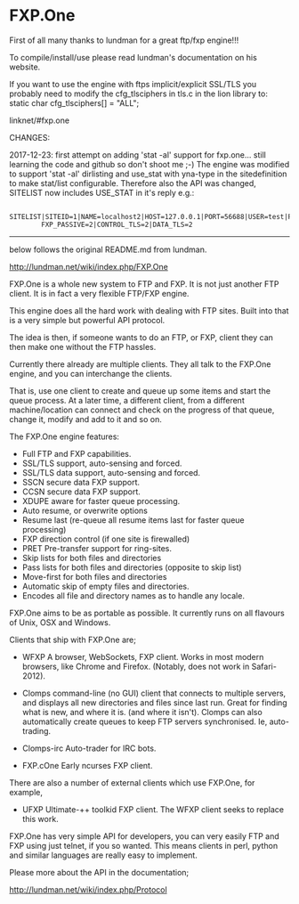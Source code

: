 FXP.One
=======

First of all many thanks to lundman for a great ftp/fxp engine!!!

To compile/install/use please read lundman's documentation on his website.

If you want to use the engine with ftps implicit/explicit SSL/TLS you probably need to modify the cfg_tlsciphers in tls.c in the lion library to: static char cfg_tlsciphers[] = "ALL";

linknet/#fxp.one

CHANGES:

2017-12-23: first attempt on adding 'stat -al' support for fxp.one... still learning the code and github so don't shoot me ;-)
The engine was modified to support 'stat -al' dirlisting and use_stat with yna-type in the sitedefinition to make stat/list configurable. Therefore also the API was changed, SITELIST now includes USE_STAT in it's reply e.g.:

      SITELIST|SITEID=1|NAME=localhost2|HOST=127.0.0.1|PORT=56688|USER=test|PASS=ing|USE_STAT=2|PASSIVE=1|
            FXP_PASSIVE=2|CONTROL_TLS=2|DATA_TLS=2


--------------------------------------------------------------------------------------------------------------------------------------
below follows the original README.md from lundman.

http://lundman.net/wiki/index.php/FXP.One

FXP.One is a whole new system to FTP and FXP. It is not just another
FTP client. It is in fact a very flexible FTP/FXP engine.

This engine does all the hard work with dealing with FTP sites. Built
into that is a very simple but powerful API protocol.

The idea is then, if someone wants to do an FTP, or FXP, client they
can then make one without the FTP hassles.

Currently there already are multiple clients. They all talk to the
FXP.One engine, and you can interchange the clients.

That is, use one client to create and queue up some items and start
the queue process. At a later time, a different client, from a
different machine/location can connect and check on the progress of
that queue, change it, modify and add to it and so on.

The FXP.One engine features:
* Full FTP and FXP capabilities.
* SSL/TLS support, auto-sensing and forced.
* SSL/TLS data support, auto-sensing and forced.
* SSCN secure data FXP support.
* CCSN secure data FXP support.
* XDUPE aware for faster queue processing.
* Auto resume, or overwrite options
* Resume last (re-queue all resume items last for faster queue processing)
* FXP direction control (if one site is firewalled)
* PRET Pre-transfer support for ring-sites.
* Skip lists for both files and directories
* Pass lists for both files and directories (opposite to skip list)
* Move-first for both files and directories
* Automatic skip of empty files and directories.
* Encodes all file and directory names as to handle any locale.

FXP.One aims to be as portable as possible. It currently runs on all
flavours of Unix, OSX and Windows.

Clients that ship with FXP.One are;

* WFXP
  A browser, WebSockets, FXP client. Works in most modern browsers,
  like Chrome and Firefox. (Notably, does not work in Safari-2012).

* Clomps
  command-line (no GUI) client that connects to multiple servers, and
  displays all new directories and files since last run. Great for
  finding what is new, and where it is. (and where it isn't).
  Clomps can also automatically create queues to keep FTP servers
  synchronised. Ie, auto-trading.

* Clomps-irc
  Auto-trader for IRC bots.

* FXP.cOne
  Early ncurses FXP client.

There are also a number of external clients which use FXP.One, for
example,

* UFXP
  Ultimate-++ toolkid FXP client. The WFXP client seeks to replace
  this work.

FXP.One has very simple API for developers, you can very easily FTP
and FXP using just telnet, if you so wanted. This means clients in
perl, python and similar languages are really easy to implement.

Please more about the API in the documentation;

http://lundman.net/wiki/index.php/Protocol




